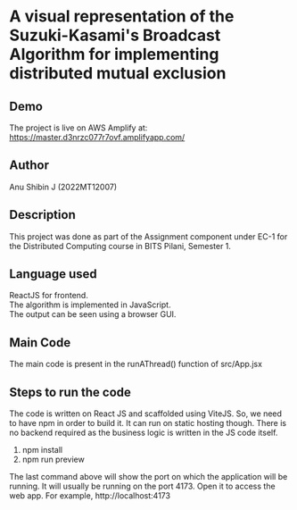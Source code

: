 # A visual representation of the Suzuki-Kasami's Broadcast Algorithm for implementing distributed mutual exclusion

## Demo

The project is live on AWS Amplify at: https://master.d3nrzc077r7ovf.amplifyapp.com/

## Author

Anu Shibin J (2022MT12007)

## Description

This project was done as part of the Assignment component under EC-1 for the Distributed Computing course in BITS Pilani, Semester 1.

## Language used

ReactJS for frontend.  
The algorithm is implemented in JavaScript.  
The output can be seen using a browser GUI.

## Main Code

The main code is present in the runAThread() function of src/App.jsx

## Steps to run the code

The code is written on React JS and scaffolded using ViteJS. So, we need to have npm in order to build it. It can run on static hosting though. There is no backend required as the business logic is written in the JS code itself.

1. npm install
2. npm run preview

The last command above will show the port on which the application will be running. It will usually be running on the port 4173. Open it to access the web app. For example, http://localhost:4173
